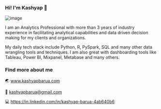 ### Hi! I'm Kashyap 👋

![image](https://user-images.githubusercontent.com/11890123/121801868-3a768900-cc57-11eb-82b1-06339514e36e.png)

I am an Analytics Professional with more than 3 years of industry experience in facilitating analytical capabilities and data driven decision making for my clients and organizations.

My daily tech stack include Python, R, PySpark, SQL and many other data wrangling tools and techniques.
I am also great with dashboarding tools like Tableau, Power BI, Mixpanel, Metabase and many others.

### Find more about me

🌏 www.kashyapbarua.com

📧 kashyapbarua@gmail.com

💻 https://in.linkedin.com/in/kashyap-barua-4ab640b6

<!--
**kashyapbarua/kashyapbarua** is a ✨ _special_ ✨ repository because its `README.md` (this file) appears on your GitHub profile.

Here are some ideas to get you started:

- 🔭 I’m currently working on ...
- 🌱 I’m currently learning ...
- 👯 I’m looking to collaborate on ...
- 🤔 I’m looking for help with ...
- 💬 Ask me about ...
- 📫 How to reach me: ...
- 😄 Pronouns: ...
- ⚡ Fun fact: ...
-->
